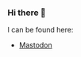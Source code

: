 ### Hi there 👋

I can be found here:

 - <a rel="me" href="https://hachyderm.io/@simonmenke">Mastodon</a>
